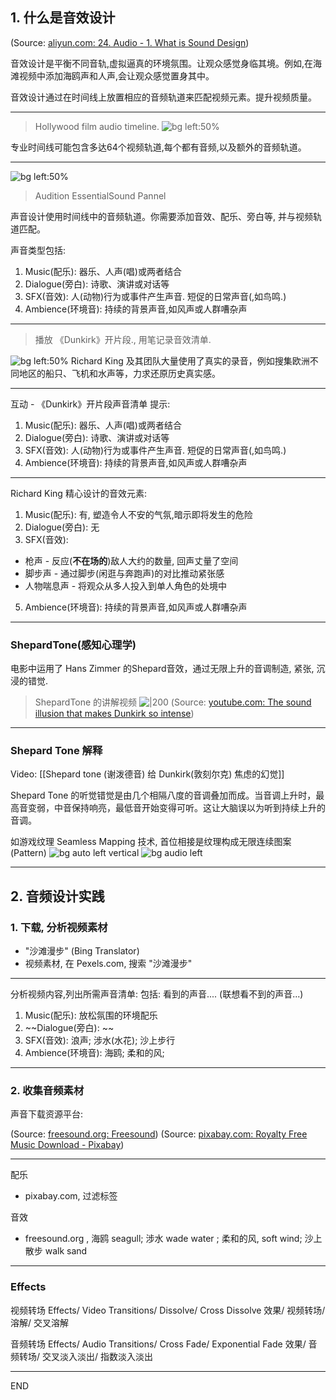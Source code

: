 
## 1. 什么是音效设计

(Source:  [aliyun.com: 24. Audio - 1. What is Sound Design](https://tingwu.aliyun.com/doc/transcripts/58gmq65rxmw5nzwo))

音效设计是平衡不同音轨,虚拟逼真的环境氛围。让观众感觉身临其境。例如,在海滩视频中添加海鸥声和人声,会让观众感觉置身其中。

音效设计通过在时间线上放置相应的音频轨道来匹配视频元素。提升视频质量。



---


> Hollywood film audio timeline.
![bg left:50%](https://external-preview.redd.it/8jAG_f4Pybmk4WT4_y93o2_9lf-IlMZVeGKZUaQFhh8.jpg?auto=webp&s=30464d64635b1b945159eae6ba17bc94e6343fef)

专业时间线可能包含多达64个视频轨道,每个都有音频,以及额外的音频轨道。


---
![bg left:50%](https://i.imgur.com/LxkRGyj.webp)
> Audition EssentialSound Pannel

声音设计使用时间线中的音频轨道。你需要添加音效、配乐、旁白等, 并与视频轨道匹配。

声音类型包括:
1. Music(配乐): 器乐、人声(唱)或两者结合
2. Dialogue(旁白): 诗歌、演讲或对话等
3. SFX(音效): 人(动物)行为或事件产生声音. 短促的日常声音(,如鸟鸣.)
4. Ambience(环境音): 持续的背景声音,如风声或人群嘈杂声

---

> 播放 《Dunkirk》开片段., 用笔记录音效清单.

![bg left:50%](https://live.staticflickr.com/7844/46880572174_e48764d92b_c.jpg)
Richard King 及其团队大量使用了真实的录音，例如搜集欧洲不同地区的船只、飞机和水声等，力求还原历史真实感。

---

互动 - 《Dunkirk》开片段声音清单
提示: 
1. Music(配乐): 器乐、人声(唱)或两者结合
2. Dialogue(旁白): 诗歌、演讲或对话等
3. SFX(音效): 人(动物)行为或事件产生声音. 短促的日常声音(,如鸟鸣.)
4. Ambience(环境音): 持续的背景声音,如风声或人群嘈杂声



---

Richard King 精心设计的音效元素:

1. Music(配乐): 有, 塑造令人不安的气氛,暗示即将发生的危险
2. Dialogue(旁白): 无
3. SFX(音效): 
- 枪声 - 反应(**不在场的**)敌人大约的数量,  回声丈量了空间
- 脚步声 - 通过脚步(闲逛与奔跑声)的对比推动紧张感
- 人物喘息声 - 将观众从多人投入到单人角色的处境中
5. Ambience(环境音): 持续的背景声音,如风声或人群嘈杂声






---

### **ShepardTone**(感知心理学)

电影中运用了 Hans Zimmer 的Shepard音效，通过无限上升的音调制造, 紧张, 沉浸的错觉. 

> ShepardTone 的讲解视频
![|200](https://i.ytimg.com/vi/LVWTQcZbLgY/hqdefault.jpg)
(Source:  [youtube.com: The sound illusion that makes Dunkirk so intense](https://youtu.be/LVWTQcZbLgY?t=171))



---

### Shepard Tone 解释

Video: [[Shepard tone (谢泼德音) 给 Dunkirk(敦刻尔克) 焦虑的幻觉]]

Shepard Tone 的听觉错觉是由几个相隔八度的音调叠加而成。当音调上升时，最高音变弱，中音保持响亮，最低音开始变得可听。这让大脑误以为听到持续上升的音调。


 如游戏纹理 Seamless Mapping 技术, 首位相接是纹理构成无限连续图案 (Pattern)
![bg auto left vertical](https://i.imgur.com/uDE1meP.webp)
![bg audio left](https://i.imgur.com/FP9GaqW.webp)


---

## 2. 音频设计实践
<!--  (Source:  [aliyun.com: 24. Audio - 2. Nature Audio Design Example Pt. 1](https://tingwu.aliyun.com/doc/transcripts/372e9o3gkaw39xb6)) -->
### 1. 下载, 分析视频素材

- "沙滩漫步" (Bing Translator)
- 视频素材, 在 Pexels.com, 搜索 "沙滩漫步"  
<!--  Beach Walk -->

---


分析视频内容,列出所需声音清单:
包括: 看到的声音.... (联想看不到的声音...)

1. Music(配乐): 放松氛围的环境配乐
2. ~~Dialogue(旁白): ~~
3. SFX(音效): 浪声; 涉水(水花); 沙上步行
4. Ambience(环境音): 海鸥; 柔和的风; 

<!--  

1. Music(配乐): 

Pixabay.com上过滤, 获取配乐, 在Pixabay音乐区搜索合适的背景音乐,选择放松氛围的配乐。`#Ambient#Floating#Peaceful#Relaxing#Smooth#Instruments` 

2.. Dialogue(旁白): 无
2. SFX(音效): 
3. Ambience(环境音): 
- 视频1: 水花声 (海鸥叫声、风声,  轻柔水声)
- 视频2: 沙滩脚步声、远处浪声、(海鸥叫声、风声)

-->


---


### 2. 收集音频素材


声音下载资源平台:

(Source:  [freesound.org: Freesound](https://freesound.org/))
(Source:  [pixabay.com: Royalty Free Music Download - Pixabay](https://pixabay.com/music/))


---

配乐
-   pixabay.com, 过滤标签

音效
- freesound.org , 海鸥 seagull; 涉水 wade water ;  柔和的风,  soft wind; 沙上散步 walk sand



---

### Effects

视频转场
Effects/ Video Transitions/ Dissolve/  Cross Dissolve
效果/ 视频转场/ 溶解/ 交叉溶解


音频转场
Effects/ Audio Transitions/ Cross Fade/ Exponential Fade
效果/ 音频转场/ 交叉淡入淡出/ 指数淡入淡出



---
END

<!--  在Premiere Pro中导入素材:
1. 导入视频并创建序列
2. 添加背景音乐, 调整音量和淡入淡出
3. 添加交叉溶解过渡
4. 逐一添加音效,调整音量和时间
5. 使用指数淡入淡出过渡
6. 根据需要调整音效的开始和结束时间
7. 对音轨进行颜色标记,便于管理



步骤2：在Premiere Pro中组织素材
- 将第一个视频片段导入时间轴并创建序列
- 在视频下方放置背景音乐
- 调整音乐长度并添加音频淡入淡出效果
- 添加第二个视频片段并调整大小

步骤3：添加音效
- 将海鸥叫声音效添加到第二个视频片段下
- 调整音量并添加淡入淡出效果
- 添加风声音效到第一个视频片段
- 添加鸟叫声音效到第一个视频片段
- 为第一个视频添加水中脚步声音效
- 为第二个视频添加岩石上海浪声音效
- 为第一个视频添加柔和海浪声音效
- 为第二个视频添加沙滩上脚步声音效

步骤4：调整和平衡音轨
- 使用Audio Workspace调整各音轨的音量
- 为不同的音轨添加颜色标签以便于识别
- 微调各音效的开始和结束时间，确保与视觉内容同步

步骤5：最终调整
- 回到Audio Workspace平衡所有音轨的音量
- 添加视觉叠加层和文字（如有需要）
- 应用其他效果完善作品-->




<!--  

(Source:  [aliyun.com: 24. Audio - 3. Nature Audio Design Example Pt. 2](https://tingwu.aliyun.com/doc/transcripts/2yjoqz287o8jq68l))

我们已经组合了音效、音乐和主要片段,并淡出处理。现在添加叠加层和文字。

进入音频工作区,调整音量滑块。向上提高音量,向下降低音量。音轨1到6分别包含不同音频。按住Shift键可以移动轨道而不改变位置。

调整好音量后,进入字幕和图形工作区添加文字。选择文本工具,输入文字并调整。使用移动工具定位,添加简单的溶解转场。

在音乐第二个高潮处添加新文字,并设置关键帧实现文字过渡效果。为第二段视频制作文字,添加位置动画。

继续添加更多文字,调整位置和动画效果。最后添加公司logo,使用模糊效果和阴影完成广告效果。

为文字添加遮罩过渡,使其与脚部动作配合。调整关键帧实现平滑效果。

完成后回到编辑面板预览。如有需要可以进行颜色分级,但视频本身已经很好了。

这就是我们第一个示例的全部内容。让我们最后看一遍,然后进入下一课。

-->
